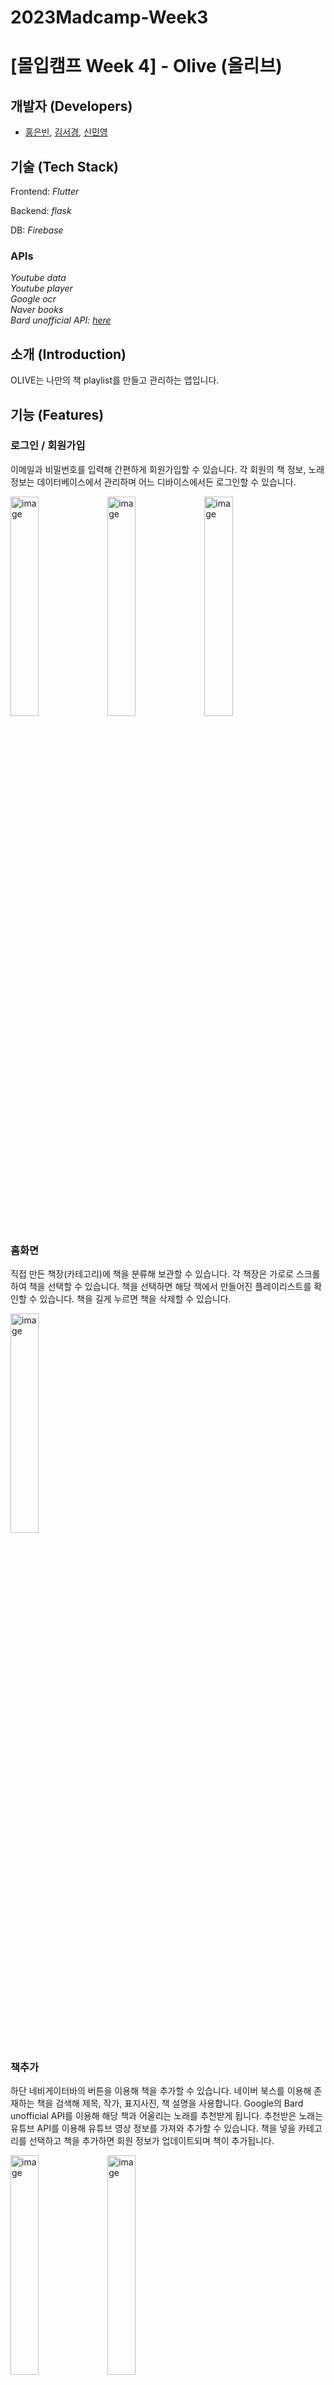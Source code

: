 # 2023Madcamp-Week3

# [몰입캠프 Week 4] - Olive (올리브)

## 개발자 (Developers)

- [홍은빈](https://github.com/pancakesontuesday), [김서경](https://github.com/seokyung1114), [신민영](https://github.com/myshin22)


## 기술 (Tech Stack)

Frontend: *Flutter*

Backend: *flask*
 
DB: *Firebase*
 
### APIs
*Youtube data* \
*Youtube player* \
*Google ocr* \
*Naver books* \
*Bard unofficial API: [here](https://github.com/dsdanielpark/Bard-API)* 


## 소개 (Introduction)

OLIVE는 나만의 책 playlist를 만들고 관리하는 앱입니다. 


## 기능 (Features)

### 로그인 / 회원가입
이메일과 비밀번호를 입력해 간편하게 회원가입할 수 있습니다. 각 회원의 책 정보, 노래 정보는 데이터베이스에서 관리하며 어느 디바이스에서든 로그인할 수 있습니다.


<img src="https://github.com/pancakesontuesday/2023Madcamp-Week4/assets/128043904/632c3385-c439-482a-a11f-9af728773d54" alt="image" width="30%">
<img src="https://github.com/pancakesontuesday/2023Madcamp-Week4/assets/128043904/af6ffbe3-69a5-4474-be5f-9da91b7e1c22" alt="image" width="30%">
<img src="https://github.com/pancakesontuesday/2023Madcamp-Week4/assets/128043904/91e6a087-476d-45e2-ba39-22fb1080a774" alt="image" width="30%">



### 홈화면
직접 만든 책장(카테고리)에 책을 분류해 보관할 수 있습니다. 각 책장은 가로로 스크롤하여 책을 선택할 수 있습니다. 책을 선택하면 해당 책에서 만들어진 플레이리스트를 확인할 수 있습니다. 책을 길게 누르면 책을 삭제할 수 있습니다.

<img src="https://github.com/pancakesontuesday/2023Madcamp-Week4/assets/128043904/96dd79b4-5027-4e31-815b-e353e6f1cd63" alt="image" width="30%">




### 책추가
하단 네비게이터바의 버튼을 이용해 책을 추가할 수 있습니다. 네이버 북스를 이용해 존재하는 책을 검색해 제목, 작가, 표지사진, 책 설명을 사용합니다. Google의 Bard unofficial API를 이용해 해당 책과 어울리는 노래를 추천받게 됩니다. 추천받은 노래는 유튜브 API를 이용해 유튜브 영상 정보를 가져와 추가할 수 있습니다. 책을 넣을 카테고리를 선택하고 책을 추가하면 회원 정보가 업데이트되며 책이 추가됩니다.

<img src="https://github.com/pancakesontuesday/2023Madcamp-Week4/assets/128043904/811dfb79-93d1-46e9-bca9-0e4846442e00" alt="image" width="30%">
<img src="https://github.com/pancakesontuesday/2023Madcamp-Week4/assets/128043904/4d7dee8e-d392-49f7-8728-93fda03202f4" alt="image" width="30%">


### 플레이리스트 / 노래 추가
책을 클릭해 열람하면 해당 책에 추가된 플레이리스트를 확인할 수 있습니다. 노래를 실행하면 유튜브 API를 이용해 영상을 틀며 노래가 재생됩니다. 
해당 탭에서 직접 노래를 추가하거나 글귀를 이용한 노래를 추천받을 수 있습니다. 직접 노래를 추가하면 유튜브에서 노래가 검색되며 검색어와 가장 유사한 상위 3개의 결과가 나타납니다. + 버튼을 이용해 검색한 노래를 추가할 수 있습니다. 책을 읽으며 인상깊은 글귀를 이용해 노래를 추천받을 수 있습니다. 책을 찍으면 Google OCR을 이용해 글을 인식하고, 해당 글귀를 Bard 모델에 집어넣고 5개의 추천곡을 받습니다. 책 추가와 유사하게, 추천곡은 유튜브에서 검색되어 나타나고 + 버튼을 이용해 추가할 수 있습니다.


<img src="https://github.com/pancakesontuesday/2023Madcamp-Week4/assets/128043904/752b28d0-970d-4c18-8201-4dd74377f61c" alt="image" width="30%">
<img src="https://github.com/pancakesontuesday/2023Madcamp-Week4/assets/128043904/60a8b5f0-0579-4bbd-8fd6-fb65630c2865" alt="image" width="30%">
<img src="https://github.com/pancakesontuesday/2023Madcamp-Week4/assets/128043904/c75129b4-1849-425e-90a7-617c8e7292bb4" alt="image" width="30%">


